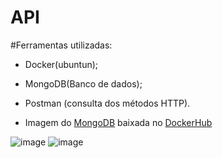 # API

#Ferramentas utilizadas:

- Docker(ubuntun);
- MongoDB(Banco de dados);
- Postman (consulta dos métodos HTTP).

- Imagem do [MongoDB](https://hub.docker.com/_/mongo) baixada no [DockerHub](https://hub.docker.com/)

![image](https://user-images.githubusercontent.com/92878748/195913792-3e0024b7-ddd5-4753-b8a6-81e12a35de2a.png)
![image](https://user-images.githubusercontent.com/92878748/195913927-aafd4d93-b6eb-4a9d-a3f5-c9c9c28dbdc7.png)
